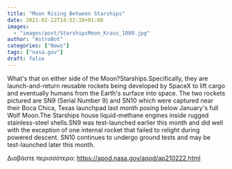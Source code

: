 ```yaml
---
title: "Moon Rising Between Starships"
date: 2021-02-22T14:52:18+01:00
images:
  - "images/post/StarshipsMoon_Kraus_1080.jpg"
author: "AstroBot"
categories: ["News"]
tags: ["nasa.gov"]
draft: false
---
```


What's that on either side of the Moon?Starships.Specifically, they are launch-and-return reusable rockets being developed by SpaceX to lift cargo and eventually humans from the Earth's surface into space. The two rockets pictured are SN9 (Serial Number 9) and SN10 which were captured near their Boca Chica, Texas launchpad last month posing below January's full Wolf Moon.The Starships house liquid-methane engines inside rugged stainless-steel shells.SN9 was test-launched earlier this month and did well with the exception of one internal rocket that failed to relight during powered descent. SN10 continues to undergo ground tests and may be test-launched later this month. 

Διαβάστε περισσότερα: https://apod.nasa.gov/apod/ap210222.html
